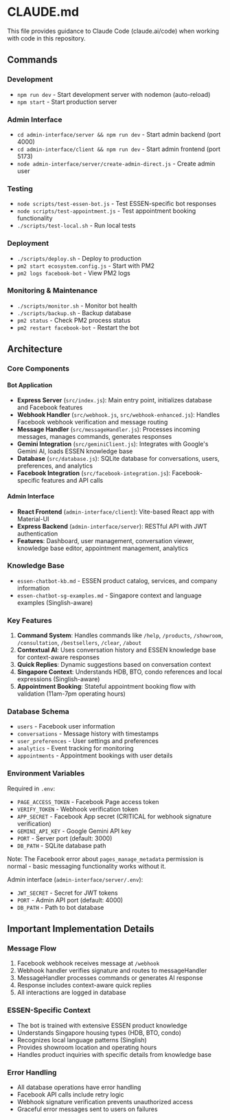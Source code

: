 # CLAUDE.md

This file provides guidance to Claude Code (claude.ai/code) when working with code in this repository.

## Commands

### Development
- `npm run dev` - Start development server with nodemon (auto-reload)
- `npm start` - Start production server

### Admin Interface
- `cd admin-interface/server && npm run dev` - Start admin backend (port 4000)
- `cd admin-interface/client && npm run dev` - Start admin frontend (port 5173)
- `node admin-interface/server/create-admin-direct.js` - Create admin user

### Testing
- `node scripts/test-essen-bot.js` - Test ESSEN-specific bot responses
- `node scripts/test-appointment.js` - Test appointment booking functionality
- `./scripts/test-local.sh` - Run local tests

### Deployment
- `./scripts/deploy.sh` - Deploy to production
- `pm2 start ecosystem.config.js` - Start with PM2
- `pm2 logs facebook-bot` - View PM2 logs

### Monitoring & Maintenance
- `./scripts/monitor.sh` - Monitor bot health
- `./scripts/backup.sh` - Backup database
- `pm2 status` - Check PM2 process status
- `pm2 restart facebook-bot` - Restart the bot

## Architecture

### Core Components

#### Bot Application
- **Express Server** (`src/index.js`): Main entry point, initializes database and Facebook features
- **Webhook Handler** (`src/webhook.js`, `src/webhook-enhanced.js`): Handles Facebook webhook verification and message routing
- **Message Handler** (`src/messageHandler.js`): Processes incoming messages, manages commands, generates responses
- **Gemini Integration** (`src/geminiClient.js`): Integrates with Google's Gemini AI, loads ESSEN knowledge base
- **Database** (`src/database.js`): SQLite database for conversations, users, preferences, and analytics
- **Facebook Integration** (`src/facebook-integration.js`): Facebook-specific features and API calls

#### Admin Interface
- **React Frontend** (`admin-interface/client`): Vite-based React app with Material-UI
- **Express Backend** (`admin-interface/server`): RESTful API with JWT authentication
- **Features**: Dashboard, user management, conversation viewer, knowledge base editor, appointment management, analytics

### Knowledge Base
- `essen-chatbot-kb.md` - ESSEN product catalog, services, and company information
- `essen-chatbot-sg-examples.md` - Singapore context and language examples (Singlish-aware)

### Key Features
1. **Command System**: Handles commands like `/help`, `/products`, `/showroom`, `/consultation`, `/bestsellers`, `/clear`, `/about`
2. **Contextual AI**: Uses conversation history and ESSEN knowledge base for context-aware responses
3. **Quick Replies**: Dynamic suggestions based on conversation context
4. **Singapore Context**: Understands HDB, BTO, condo references and local expressions (Singlish-aware)
5. **Appointment Booking**: Stateful appointment booking flow with validation (11am-7pm operating hours)

### Database Schema
- `users` - Facebook user information
- `conversations` - Message history with timestamps
- `user_preferences` - User settings and preferences
- `analytics` - Event tracking for monitoring
- `appointments` - Appointment bookings with user details

### Environment Variables
Required in `.env`:
- `PAGE_ACCESS_TOKEN` - Facebook Page access token
- `VERIFY_TOKEN` - Webhook verification token
- `APP_SECRET` - Facebook App secret (CRITICAL for webhook signature verification)
- `GEMINI_API_KEY` - Google Gemini API key
- `PORT` - Server port (default: 3000)
- `DB_PATH` - SQLite database path

Note: The Facebook error about `pages_manage_metadata` permission is normal - basic messaging functionality works without it.

Admin interface (`admin-interface/server/.env`):
- `JWT_SECRET` - Secret for JWT tokens
- `PORT` - Admin API port (default: 4000)
- `DB_PATH` - Path to bot database

## Important Implementation Details

### Message Flow
1. Facebook webhook receives message at `/webhook`
2. Webhook handler verifies signature and routes to messageHandler
3. MessageHandler processes commands or generates AI response
4. Response includes context-aware quick replies
5. All interactions are logged in database

### ESSEN-Specific Context
- The bot is trained with extensive ESSEN product knowledge
- Understands Singapore housing types (HDB, BTO, condo)
- Recognizes local language patterns (Singlish)
- Provides showroom location and operating hours
- Handles product inquiries with specific details from knowledge base

### Error Handling
- All database operations have error handling
- Facebook API calls include retry logic
- Webhook signature verification prevents unauthorized access
- Graceful error messages sent to users on failures